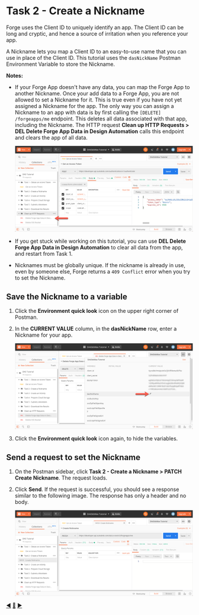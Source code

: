 # Task 2 - Create a Nickname

Forge uses the Client ID to uniquely identify an app. The Client ID can be long and cryptic, and hence a source of irritation when you reference your app.

A Nickname lets you map a Client ID to an easy-to-use name that you can use in place of the Client ID. This tutorial uses the `dasNickName` Postman Environment Variable to store the Nickname. 

**Notes:**

- If your Forge App doesn't have any data, you can map the Forge App to another Nickname. Once your add data to a Forge App, you are not allowed to set a Nickname for it. This is true even if you have not yet assigned a Nickname for the app. The only way you can assign a Nickname to an app with data is by first calling the `[DELETE] /forgeapps/me` endpoint. This deletes all data associated with that app, including the Nickname. The HTTP request **Clean up HTTP Requests > DEL Delete Forge App Data in Design Automation** calls this endpoint and clears the app of all data.

    ![Delete Forge App Data](../images/task2-delete_forge_app.png "Delete Forge App")

- If you get stuck while working on this tutorial, you can use **DEL Delete Forge App Data in Design Automation** to clear all data from the app, and restart from Task 1.


- Nicknames must be globally unique.  If the nickname is already in use, even by someone else, Forge returns a `409 Conflict` error when you try to set the Nickname.

## Save the Nickname to a variable

1. Click the **Environment quick look** icon on the upper right corner of Postman. 

2. In the **CURRENT VALUE** column, in the **dasNickName** row, enter a Nickname for your app.

   ![Nickname](../images/task2-environment_variables_grid.png "Nickname")


3. Click the **Environment quick look** icon again, to hide the variables.

## Send a request to set the Nickname

1. On the Postman sidebar, click **Task 2 - Create a Nickname > PATCH Create Nickname**. The request loads.

2. Click **Send**. If the request is successful, you should see a response similar to the following image. The response has only a header and no body.

    ![Successful nickname](../images/task2-successfull.png "Successful Nickname") 

[:arrow_backward:](task-1.md)  [:arrow_up_small:](../readme.md)  [:arrow_forward:](task-3.md)
